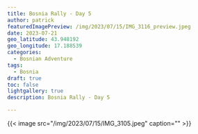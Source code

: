 ```yaml
---
title: Bosnia Rally - Day 5
author: patrick
featuredImagePreview: /img/2023/07/15/IMG_3116_preview.jpeg
date: 2023-07-21
geo_latitude: 43.948192
geo_longitude: 17.188539
categories:
  - Bosnian Adventure
tags:
  - Bosnia
draft: true
toc: false
lightgallery: true
description: Bosnia Rally - Day 5

---
```

<!--more-->

{{< image src="/img/2023/07/15/IMG_3105.jpeg" caption="" >}}
